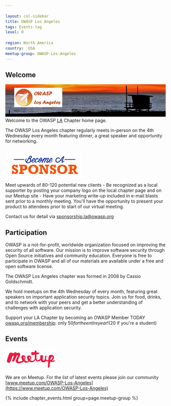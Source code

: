 ```yaml
---

layout: col-sidebar
title: OWASP Los Angeles
tags: Events-tag
level: 0

region: North America
country:  USA
meetup-group: OWASP-Los-Angeles
---
```

## Welcome
![OWASP LA](assets/images/SunsetOWASPLA2020banner1000x200.jpg)
Welcome to the OWASP
[LA](https://en.wikipedia.org/wiki/Los_Angeles) Chapter home page.

The OWASP Los Angeles chapter regularly meets in-person on the 4th Wednesday every month featuring dinner, a great speaker and opportunity for networking.

##
![meetup](assets/images/BecomeASponsor-241x75.png)

Meet upwards of 80-120 potential new clients - Be recognized as a local supporter by posting your company logo on the local chapter page and on our Meetup site - Have your marketing write-up included in e-mail blasts sent prior to a monthly meeting. You'll have the opportunity to present your product to attendees prior to start of our virtual meeting.

Contact us for detail via [sponsorship.la@owasp.org](mailto:sponsorship.la@owasp.org)
## Participation

OWASP is a not-for-profit, worldwide organization focused on improving the security of all software. Our mission is to improve software security through Open Source initiatives and community education. Everyone is free to participate in OWASP and all of our materials are available under a free and open software license.

The OWASP Los Angeles chapter was formed in 2008 by Cassio Goldschmidt.

We hold meetups on the 4th Wednesday of every month, featuring great speakers on important application security topics. Join us for food, drinks, and to network with your peers and get a better understanding of challenges with application security.

Support your LA Chapter by becoming an OWASP Member TODAY [owasp.org/membership](https://owasp.org/membership): only $50 for the entire year! ($20 if you're a student)

## Events
![meetup](assets/images/meetup-logo-160x65.png)

We are on Meetup. For the list of latest events please join our community [www.meetup.com/OWASP-Los-Angeles](https://www.meetup.com/OWASP-Los-Angeles)

{% include chapter_events.html group=page.meetup-group %}





